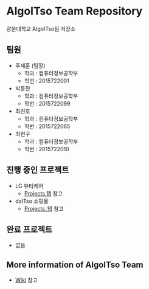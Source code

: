 # AlgoITso Team Repository
광운대학교 AlgoITso팀 저장소  

## 팀원
- 주재훈 (팀장)
    - 학과 : 컴퓨터정보공학부
    - 학번 : 2015722001
- 박동현
    - 학과 : 컴퓨터정보공학부
    - 학번 : 2015722099
- 최진호
    - 학과 : 컴퓨터정보공학부
    - 학번 : 2015722065
- 최현구
    - 학과 : 컴퓨터정보공학부
    - 학번 : 2015722010
  
## 진행 중인 프로젝트
- LG 뷰티케어
  - [Projects 탭](https://github.com/Hyeon9mak/AlgoITso/projects/4) 참고
- daITso 쇼핑몰
  - [Projects_탭](https://github.com/Hyeon9mak/AlgoITso/projects/5) 참고

## 완료 프로젝트
- 없음

## More information of AlgoITso Team
- [Wiki](https://github.com/Hyeon9mak/AlgoITso/wiki) 참고


